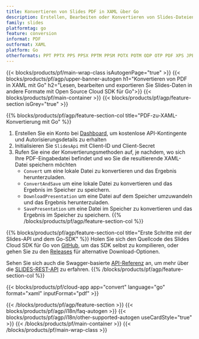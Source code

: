 ```yaml
---
title: Konvertieren von Slides PDF in XAML über Go
description: Erstellen, Bearbeiten oder Konvertieren von Slides-Dateien mit REST API und Open Source Go SDKSlides files with REST API & Open Source Go SDK
family: slides
platformtag: go
feature: conversion
informat: PDF
outformat: XAML
platform: Go
otherformats: PPT PPTX PPS PPSX PPTM PPSM POTX POTM ODP OTP PDF XPS JPEG PNG BMP TIFF SVG HTML SWF HTML5 GIF MPEG4
---
```


{{< blocks/products/pf/main-wrap-class isAutogenPage="true" >}}
{{< blocks/products/pf/agp/upper-banner-autogen h1="Konvertieren von PDF in XAML mit Go" h2="Lesen, bearbeiten und exportieren Sie Slides-Daten in andere Formate mit Open Source Cloud SDK für Go">}}
{{< blocks/products/pf/main-container >}}
{{< blocks/products/pf/agp/feature-section isGrey="true" >}}

{{% blocks/products/pf/agp/feature-section-col title="PDF-zu-XAML-Konvertierung mit Go" %}}
1. Erstellen Sie ein Konto bei <a href="https://dashboard.aspose.cloud/">Dashboard</a>, um kostenlose API-Kontingente und Autorisierungsdetails zu erhalten
1. Initialisieren Sie ```SlidesApi``` mit Client-ID und Client-Secret
1. Rufen Sie eine der Konvertierungsmethoden auf, je nachdem, wo sich Ihre PDF-Eingabedatei befindet und wo Sie die resultierende XAML-Datei speichern möchten
    - ```Convert``` um eine lokale Datei zu konvertieren und das Ergebnis herunterzuladen.
    - ```ConvertAndSave``` um eine lokale Datei zu konvertieren und das Ergebnis im Speicher zu speichern.
    - ```DownloadPresentation``` um eine Datei auf dem Speicher umzuwandeln und das Ergebnis herunterzuladen.
    - ```SavePresentation``` um eine Datei im Speicher zu konvertieren und das Ergebnis im Speicher zu speichern.
{{% /blocks/products/pf/agp/feature-section-col %}}

{{% blocks/products/pf/agp/feature-section-col title="Erste Schritte mit der Slides-API und dem Go-SDK" %}}
Holen Sie sich den Quellcode des Slides Cloud SDK für Go von [GitHub](https://github.com/aspose-slides-cloud/aspose-slides-cloud-go), um das SDK selbst zu kompilieren, oder gehen Sie zu den [Releases](https://releases.aspose.cloud/) für alternative Download-Optionen.

Sehen Sie sich auch die Swagger-basierte [API-Referenz](https://apireference.aspose.cloud/slides/) an, um mehr über die [SLIDES-REST-API](https://products.aspose.cloud/slides/curl/) zu erfahren.
{{% /blocks/products/pf/agp/feature-section-col %}}

{{< blocks/products/pf/cloud-app app="convert" language="go" format="xaml" inputFormat="pdf" >}}

{{< /blocks/products/pf/agp/feature-section >}}
{{< blocks/products/pf/agp/i18n/faq-autogen >}}
{{< blocks/products/pf/agp/i18n/other-supported-autogen useCardStyle="true" >}}
{{< /blocks/products/pf/main-container >}}
{{< /blocks/products/pf/main-wrap-class >}}